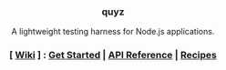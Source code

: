 <h3 align="center">quyz</h3>
<p align="center">A lightweight testing harness for Node.js applications.</p>
<h3 align="center">
  [ <a href="https://github.com/quyz-js/quyz/wiki">Wiki</a> ] :
  <a href="https://github.com/quyz-js/quyz/wiki/Get-Started">Get Started</a> |
  <a href="https://github.com/quyz-js/quyz/wiki/API-Reference">API Reference</a> |
  <a href="https://github.com/quyz-js/quyz/wiki/Recipes">Recipes</a>
  <br><br>
</h3>
